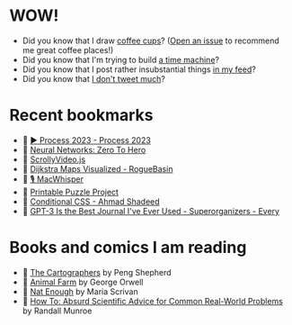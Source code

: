 # WOW!

- Did you know that I draw [coffee cups](https://papercups.mamuso.net/)? ([Open an issue](https://github.com/mamuso/papercups/issues) to recommend me great coffee places!)
- Did you know that I'm trying to build [a time machine](https://github.com/mamuso/fluxcapacitor)?
- Did you know that I post rather insubstantial things [in my feed](https://feed.mamuso.net/)?
- Did you know that [I don't tweet much](https://twitter.com/mamuso)?

# Recent bookmarks

- 👀 [▶ Process 2023 - Process 2023](https://www.figma.com/proto/fSeQqlIw4aZpGrTs9LjDIY/Process-2023?page-id=0%3A1&node-id=1%3A3&viewport=478%2C160%2C0.07&scaling=containn)
- 👀 [Neural Networks: Zero To Hero](https://karpathy.ai/zero-to-hero.html)
- 👀 [ScrollyVideo.js](https://scrollyvideo.js.org/)
- 👀 [Dijkstra Maps Visualized - RogueBasin](http://www.roguebasin.com/index.php/Dijkstra_Maps_Visualized)
- 👀 [🎙️ MacWhisper](https://goodsnooze.gumroad.com/l/macwhisper)
- 👀 [Printable Puzzle Project](https://www.puzzlehub.org/)
- 👀 [Conditional CSS - Ahmad Shadeed](https://ishadeed.com/article/conditional-css/)
- 👀 [GPT-3 Is the Best Journal I've Ever Used - Superorganizers - Every](https://every.to/superorganizers/gpt-3-is-the-best-journal-you-ve-ever-used)


# Books and comics I am reading

- 📘 [The Cartographers](https://www.goodreads.com/book/show/56224531) by Peng Shepherd
- 📘 [Animal Farm](https://www.goodreads.com/book/show/8349198) by George Orwell
- 📘 [Nat Enough](https://www.goodreads.com/book/show/45714795) by Maria Scrivan
- 📘 [How To: Absurd Scientific Advice for Common Real-World Problems](https://www.goodreads.com/book/show/43851501) by Randall Munroe

